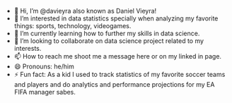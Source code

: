 - 👋 Hi, I’m @davieyra also known as Daniel Vieyra!
- 👀 I’m interested in data statistics specially when analyzing my favorite things: sports, technology, videogames.
- 🌱 I’m currently learning how to further my skills in data science.
- 💞️ I’m looking to collaborate on data science project related to my interests.
- 📫 How to reach me shoot me a message here or on my linked in page.
- 😄 Pronouns: he/him
- ⚡ Fun fact: As a kid I used to track statistics of my favorite soccer teams and players and do analytics and performance projections for my EA FIFA manager sabes.
